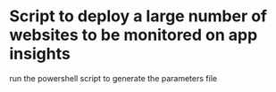 # Script to deploy a large number of websites to be monitored on app insights


run the powershell script to generate the parameters file
